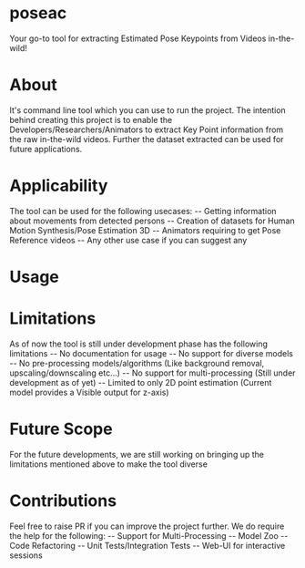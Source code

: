 # poseac
Your go-to tool for extracting Estimated Pose Keypoints from Videos in-the-wild!

# About
It's command line tool which you can use to run the project. The intention behind creating this project is to enable the Developers/Researchers/Animators
to extract Key Point information from the raw in-the-wild videos. Further the dataset extracted can be used for future applications.

# Applicability
The tool can be used for the following usecases:
  -- Getting information about movements from detected persons
  -- Creation of datasets for Human Motion Synthesis/Pose Estimation 3D
  -- Animators requiring to get Pose Reference videos
  -- Any other use case if you can suggest any

# Usage

# Limitations
As of now the tool is still under development phase has the following limitations
  -- No documentation for usage
  -- No support for diverse models
  -- No pre-processing models/algorithms (Like background removal, upscaling/downscaling etc...)
  -- No support for multi-processing (Still under development as of yet)
  -- Limited to only 2D point estimation (Current model provides a Visible output for z-axis)

# Future Scope
For the future developments, we are still working on bringing up the limitations mentioned above to make the tool diverse

# Contributions
Feel free to raise PR if you can improve the project further. We do require the help for the following:
  -- Support for Multi-Processing
  -- Model Zoo
  -- Code Refactoring
  -- Unit Tests/Integration Tests
  -- Web-UI for interactive sessions
